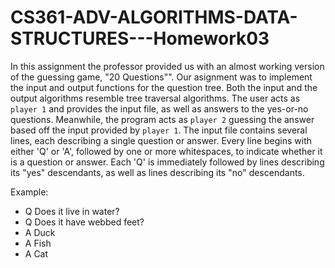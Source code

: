 # CS361-ADV-ALGORITHMS-DATA-STRUCTURES---Homework03

In this assignment the professor provided us with an almost working version of the guessing game, "20 Questions"". Our asignment was to implement the input and output functions for the question tree. Both the input and the output algorithms resemble tree traversal algorithms. The user acts as `player 1` and provides the input file, as well as answers to the yes-or-no questions. Meanwhile, the program acts as `player 2` guessing the answer based off the input provided by `player 1`. The input file contains several lines, each describing a single question or answer. Every line begins with either 'Q' or 'A', followed by one or more whitespaces, to indicate whether it is a question or answer. Each 'Q' is immediately followed by lines describing its "yes" descendants, as well as lines describing its "no" descendants.

Example:
* Q Does it live in water?
* Q Does it have webbed feet?
* A Duck
* A Fish
* A Cat
